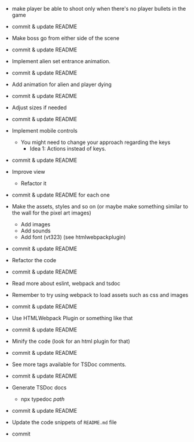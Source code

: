 - make player be able to shoot only when there's no player bullets in the game
- commit & update README

- Make boss go from either side of the scene
- commit & update README

- Implement alien set entrance animation.
- commit & update README

- Add animation for alien and player dying
- commit & update README

- Adjust sizes if needed
- commit & update README

- Implement mobile controls
  - You might need to change your approach regarding the keys
    - Idea 1: Actions instead of keys.
- commit & update README

- Improve view
  - Refactor it
- commit & update README for each one

- Make the assets, styles and so on (or maybe make something similar to the wall for the pixel art images)
  - Add images
  - Add sounds
  - Add font (vt323) (see htmlwebpackplugin)
- commit & update README

- Refactor the code
- commit & update README

- Read more about eslint, webpack and tsdoc

- Remember to try using webpack to load assets such as css and images
- commit & update README

- Use HTMLWebpack Plugin or something like that
- commit & update README

- Minify the code (look for an html plugin for that)
- commit & update README

- See more tags available for TSDoc comments.
- commit & update README

- Generate TSDoc docs
  - npx typedoc _path_
- commit & update README

- Update the code snippets of `README.md` file
- commit